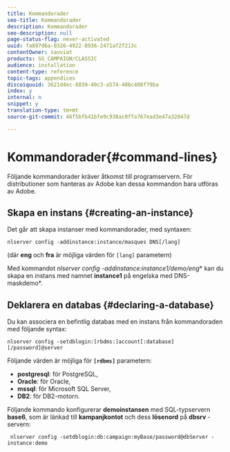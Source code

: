 ```yaml
---
title: Kommandorader
seo-title: Kommandorader
description: Kommandorader
seo-description: null
page-status-flag: never-activated
uuid: fa897d6a-0326-4922-8936-2471af2f213c
contentOwner: sauviat
products: SG_CAMPAIGN/CLASSIC
audience: installation
content-type: reference
topic-tags: appendices
discoiquuid: 3621d4ec-8839-40c3-a574-486c408f79ba
index: y
internal: n
snippet: y
translation-type: tm+mt
source-git-commit: 46f5bfb41bfe9c938ac0ffa767ead3e47a32047d

---
```



# Kommandorader{#command-lines}

Följande kommandorader kräver åtkomst till programservern. För distributioner som hanteras av Adobe kan dessa kommandon bara utföras av Adobe.

## Skapa en instans {#creating-an-instance}

Det går att skapa instanser med kommandorader, med syntaxen:

```
nlserver config -addinstance:instance/masques DNS[/lang]
```

(där **eng** och **fra** är möjliga värden för `[lang]` parametern)

Med kommandot **nlserver config -addinstance:instance1/demo*/eng** kan du skapa en instans med namnet **instance1** på engelska med DNS-maskdemo*.

## Deklarera en databas {#declaring-a-database}

Du kan associera en befintlig databas med en instans från kommandoraden med följande syntax:

```
nlserver config -setdblogin:[rbdms:]account[:database][/password]@server
```

Följande värden är möjliga för **`[rdbms]`** parametern:

* **postgresql**: för PostgreSQL,
* **Oracle**: för Oracle,
* **mssql**: för Microsoft SQL Server,
* **DB2**: för DB2-motorn.

Följande kommando konfigurerar **demoinstansen** med SQL-typservern **base6**, som är länkad till **kampanjkontot** och dess **lösenord** på **dbsrv** -servern:

```
 nlserver config -setdblogin:db:campaign:myBase/password@dbServer -instance:demo
```


